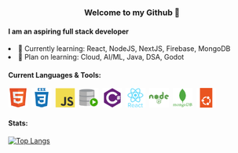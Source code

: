 <h3 align="center">Welcome to my Github 👋</h1>

<h4>I am an aspiring full stack developer</h4>
<li> 🔭 Currently learning: React, NodeJS, NextJS, Firebase, MongoDB</li>
<li> 🌱 Plan on learning: Cloud, AI/ML, Java, DSA, Godot </li>

<h4>Current Languages & Tools:</h4>
<div>
  <div>
  <img src="https://github.com/devicons/devicon/blob/master/icons/html5/html5-original.svg" title="HTML5" alt="HTML" width="40" height="40"/>&nbsp;
  <img src="https://github.com/devicons/devicon/blob/master/icons/css3/css3-plain-wordmark.svg"  title="CSS3" alt="CSS" width="40" height="40"/>&nbsp;
  <img src="https://github.com/devicons/devicon/blob/master/icons/javascript/javascript-original.svg" title="JavaScript" alt="JavaScript" width="40" height="40"/>&nbsp;
  <img src="https://raw.githubusercontent.com/devicons/devicon/6910f0503efdd315c8f9b858234310c06e04d9c0/icons/sqldeveloper/sqldeveloper-original.svg" title="SQL" alt="SQL" width="40" height="40"/>&nbsp;
  <img src="https://raw.githubusercontent.com/devicons/devicon/6910f0503efdd315c8f9b858234310c06e04d9c0/icons/csharp/csharp-plain.svg" title="JavaScript" alt="JavaScript" width="40" height="40"/>&nbsp;
  <img src="https://github.com/devicons/devicon/blob/master/icons/react/react-original-wordmark.svg" title="JavaScript" alt="JavaScript" width="40" height="40"/>&nbsp;
  <img src="https://github.com/devicons/devicon/blob/master/icons/nodejs/nodejs-plain-wordmark.svg" title="JavaScript" alt="JavaScript" width="40" height="40"/>&nbsp;
  <img src="https://github.com/devicons/devicon/blob/master/icons/mongodb/mongodb-plain-wordmark.svg" title="JavaScript" alt="JavaScript" width="40" height="40"/>&nbsp;
  <img src="https://github.com/devicons/devicon/blob/master/icons/ubuntu/ubuntu-original.svg" title="JavaScript" alt="JavaScript" width="40" height="40"/>&nbsp;


<h4>Stats:</h4>

[![Top Langs](https://github-readme-stats.vercel.app/api/top-langs/?username=rvupmo33&layout=compact&theme=dracula)](https://github.com/anuraghazra/github-readme-stats)
</div>
<!-- <hr>
 <p align="center">Linkedin: <a href="https://www.linkedin.com/in/ayesha-b-3a2966295/">Ayesha B</a> | Gmail: bilalayesha235@gmail.com | Discord: whym33 </p> --> 
